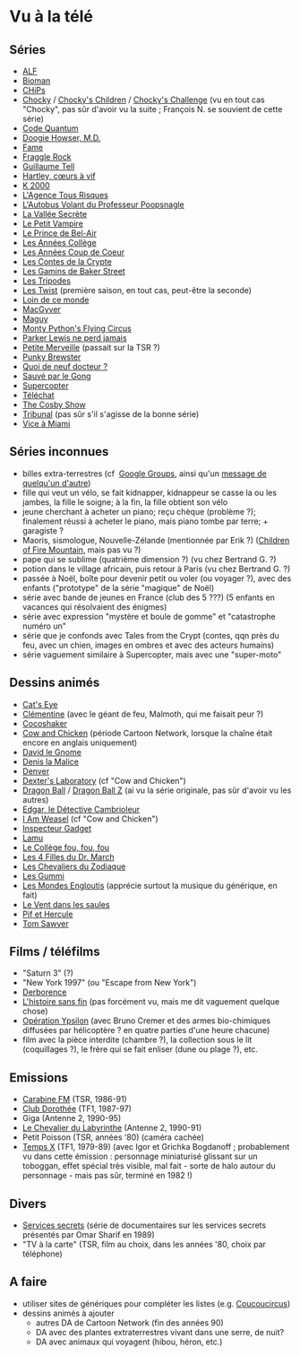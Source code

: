 # Vu à la télé

## Séries

* [ALF](http://www.imdb.com/title/tt0090390/)
* [Bioman](http://www.imdb.com/title/tt0086683/)
* [CHiPs](http://www.imdb.com/title/tt0075488/)
* [Chocky](http://www.imdb.com/title/tt0202722/) / [Chocky's Children](http://www.imdb.com/title/tt0426664/) / [Chocky's Challenge](http://www.imdb.com/title/tt0426663/) (vu en tout cas "Chocky", pas sûr d'avoir vu la suite ; François N. se souvient de cette série)
* [Code Quantum](http://www.imdb.com/title/tt0096684/)
* [Doogie Howser, M.D.](http://www.imdb.com/title/tt0096569/)
* [Fame](http://www.imdb.com/title/tt0083412/)
* [Fraggle Rock](http://www.imdb.com/title/tt0085017/)
* [Guillaume Tell](http://www.imdb.com/title/tt0140731/)
* [Hartley, cœurs à vif](http://en.wikipedia.org/wiki/Heartbreak_High)
* [K 2000](http://www.imdb.com/title/tt0083437/)
* [L'Agence Tous Risques](http://www.imdb.com/title/tt0084967/)
* [L'Autobus Volant du Professeur Poopsnagle](http://www.imdb.com/title/tt0167695/)
* [La Vallée Secrète](http://www.imdb.com/title/tt0220267/)
* [Le Petit Vampire](http://www.imdb.com/title/tt0179585/)
* [Le Prince de Bel-Air](http://www.imdb.com/title/tt0098800/)
* [Les Années Collège](http://www.imdb.com/title/tt0090417/)
* [Les Années Coup de Coeur](http://www.imdb.com/title/tt0094582/)
* [Les Contes de la Crypte](http://www.imdb.com/title/tt0096708/)
* [Les Gamins de Baker Street](http://www.imdb.com/title/tt0275120/)
* [Les Tripodes](http://www.imdb.com/title/tt0086818/)
* [Les Twist](http://www.imdb.com/title/tt0103529/) (première saison, en tout cas, peut-être la seconde)
* [Loin de ce monde](http://www.imdb.com/title/tt0092423/)
* [MacGyver](http://www.imdb.com/title/tt0088559/)
* [Maguy](http://www.imdb.com/title/tt0167643/)
* [Monty Python's Flying Circus](http://www.imdb.com/title/tt0063929/)
* [Parker Lewis ne perd jamais](http://www.imdb.com/title/tt0098888/)
* [Petite Merveille](http://www.imdb.com/title/tt0088610/) (passait sur la TSR ?)
* [Punky Brewster](http://www.imdb.com/title/tt0086787/)
* [Quoi de neuf docteur ?](http://www.imdb.com/title/tt0088527/)
* [Sauvé par le Gong](http://www.imdb.com/title/tt0096694/)
* [Supercopter](http://www.imdb.com/title/tt0086662/)
* [Téléchat](http://fr.wikipedia.org/wiki/T%C3%A9l%C3%A9chat)
* [The Cosby Show](http://www.imdb.com/title/tt0086687/)
* [Tribunal](http://www.imdb.com/title/tt0168400/) (pas sûr s'il s'agisse de la bonne série)
* [Vice à Miami](http://www.imdb.com/title/tt0086759/)

## Séries inconnues

* billes extra-terrestres (cf  [Google Groups](http://groups.google.ch/group/fr.rec.tv.series.sf/browse_thread/thread/2d316fb939ba12f5/), ainsi qu'un [message de quelqu'un d'autre](http://groups.google.ch/group/fr.rec.cinema.discussion/browse_thread/thread/321f1fe1b249abd5/))
* fille qui veut un vélo, se fait kidnapper, kidnappeur se casse la ou les jambes, la fille le soigne; à la fin, la fille obtient son vélo
* jeune cherchant à acheter un piano; reçu chèque (problème ?); finalement réussi à acheter le piano, mais piano tombe par terre; + garagiste ?
* Maoris, sismologue, Nouvelle-Zélande (mentionnée par Erik ?) ([Children of Fire Mountain](http://www.imdb.com/title/tt1232875/), mais pas vu ?)
* pape qui se sublime (quatrième dimension ?) (vu chez Bertrand G. ?)
* potion dans le village africain, puis retour à Paris (vu chez Bertrand G. ?)
* passée à Noël, boîte pour devenir petit ou voler (ou voyager ?), avec des enfants ("prototype" de la série "magique" de Noël)
* série avec bande de jeunes en France (club des 5 ???) (5 enfants en vacances qui résolvaient des énigmes)
* série avec expression "mystère et boule de gomme" et "catastrophe numéro un"
* série que je confonds avec Tales from the Crypt (contes, qqn près du feu, avec un chien, images en ombres et avec des acteurs humains)
* série vaguement similaire à Supercopter, mais avec une "super-moto"

## Dessins animés

* [Cat's Eye](http://www.imdb.com/title/tt0131160/)
* [Clémentine](http://www.imdb.com/title/tt0297529/) (avec le géant de feu, Malmoth, qui me faisait peur ?)
* [Cocoshaker](http://www.imdb.com/title/tt0484946/)
* [Cow and Chicken](http://www.imdb.com/title/tt0118289/) (période Cartoon Network, lorsque la chaîne était encore en anglais uniquement)
* [David le Gnome](http://www.imdb.com/title/tt0283721/)
* [Denis la Malice](http://www.imdb.com/title/tt0166910/)
* [Denver](http://french.imdb.com/title/tt0190178/)
* [Dexter's Laboratory](http://www.imdb.com/title/tt0115157/) (cf "Cow and Chicken")
* [Dragon Ball](http://www.imdb.com/title/tt0280249/) / [Dragon Ball Z](http://www.imdb.com/title/tt0214341/) (ai vu la série originale, pas sûr d'avoir vu les autres)
* [Edgar, le Détective Cambrioleur](http://www.imdb.com/title/tt0159192/)
* [I Am Weasel](http://www.imdb.com/title/tt0218769/) (cf "Cow and Chicken")
* [Inspecteur Gadget](http://www.imdb.com/title/tt0085033/)
* [Lamu](http://www.imdb.com/title/tt0081954/)
* [Le Collège fou, fou, fou](http://www.imdb.com/title/tt0294180/)
* [Les 4 Filles du Dr. March](http://www.imdb.com/title/tt0168283/)
* [Les Chevaliers du Zodiaque](http://www.imdb.com/title/tt0161952/)
* [Les Gummi](http://www.imdb.com/title/tt0088528/)
* [Les Mondes Engloutis](http://www.imdb.com/title/tt0212676/) (apprécie surtout la musique du générique, en fait)
* [Le Vent dans les saules](http://www.imdb.com/title/tt0086590/)
* [Pif et Hercule](http://www.imdb.com/title/tt1194638/)
* [Tom Sawyer](http://www.imdb.com/title/tt0168391/)

## Films / téléfilms

* "Saturn 3" (?)
* "New York 1997" (ou "Escape from New York")
* [Derborence](http://www.imdb.com/title/tt0089014/)
* [L'histoire sans fin](http://www.imdb.com/title/tt0088323/) (pas forcément vu, mais me dit vaguement quelque chose)
* [Opération Ypsilon](http://www.imdb.com/title/tt1369834/) (avec Bruno Cremer et des armes bio-chimiques diffusées par hélicoptère ? en quatre parties d'une heure chacune)
* film avec la pièce interdite (chambre ?), la collection sous le lit (coquillages ?), le frère qui se fait enliser (dune ou plage ?), etc.

## Emissions

* [Carabine FM](http://fr.wikipedia.org/wiki/Carabine_FM) (TSR, 1986-91)
* [Club Dorothée](http://fr.wikipedia.org/wiki/Club_doroth%C3%A9e) (TF1, 1987-97)
* Giga (Antenne 2, 1990-95)
* [Le Chevalier du Labyrinthe](http://fr.wikipedia.org/wiki/Le_Chevalier_du_Labyrinthe) (Antenne 2, 1990-91)
* Petit Poisson (TSR, années ‘80) (caméra cachée)
* [Temps X](http://fr.wikipedia.org/wiki/Igor_et_Grichka_Bogdanoff%23Temps_X) (TF1, 1979-89) (avec Igor et Grichka Bogdanoff ; probablement vu dans cette émission : personnage miniaturisé glissant sur un toboggan, effet spécial très visible, mal fait - sorte de halo autour du personnage - mais pas sûr, terminé en 1982 !)

## Divers

* [Services secrets](http://www.jmcharlier.com/tele_docu_divers.php) (série de documentaires sur les services secrets présentés par Omar Sharif en 1989)
* "TV à la carte" (TSR, film au choix, dans les années '80, choix par téléphone)

## A faire

* utiliser sites de génériques pour compléter les listes (e.g. [Coucoucircus](http://www.coucoucircus.org/index3.php))
* dessins animés à ajouter
  * autres DA de Cartoon Network (fin des années 90)
  * DA avec des plantes extraterrestres vivant dans une serre, de nuit?
  * DA avec animaux qui voyagent (hibou, héron, etc.)
